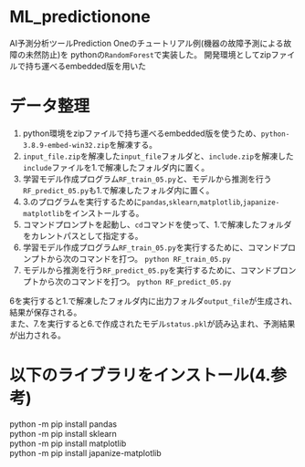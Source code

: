 # ML_predictionone
AI予測分析ツールPrediction Oneのチュートリアル例(機器の故障予測による故障の未然防止)を
pythonの`RandomForest`で実装した。
開発環境としてzipファイルで持ち運べるembedded版を用いた

# データ整理
1. python環境をzipファイルで持ち運べるembedded版を使うため、`python-3.8.9-embed-win32.zip`を解凍する。  
2. `input_file.zip`を解凍した`input_file`フォルダと、`include.zip`を解凍した`include`ファイルを1.で解凍したフォルダ内に置く。  
3. 学習モデル作成プログラム`RF_train_05.py`と、モデルから推測を行う`RF_predict_05.py`も1.で解凍したフォルダ内に置く。  
4. 3.のプログラムを実行するために`pandas`,`sklearn`,`matplotlib`,`japanize-matplotlib`をインストールする。  
5. コマンドプロンプトを起動し、`cd`コマンドを使って、1.で解凍したフォルダをカレントパスとして指定する。  
6. 学習モデル作成プログラム`RF_train_05.py`を実行するために、コマンドプロンプトから次のコマンドを打つ。  `python RF_train_05.py`  
7. モデルから推測を行う`RF_predict_05.py`を実行するために、コマンドプロンプトから次のコマンドを打つ。  `python RF_predict_05.py`  

6を実行すると1.で解凍したフォルダ内に出力フォルダ`output_file`が生成され、結果が保存される。  
また、7.を実行すると6.で作成されたモデル`status.pkl`が読み込まれ、予測結果が出力される。

# 以下のライブラリをインストール(4.参考)
python -m pip install pandas  
python -m pip install sklearn  
python -m pip install matplotlib  
python -m pip install japanize-matplotlib
